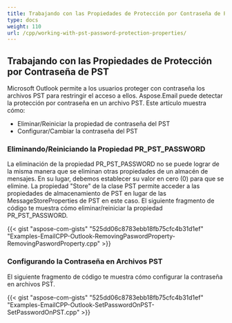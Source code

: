 ```yaml
---
title: Trabajando con las Propiedades de Protección por Contraseña de PST
type: docs
weight: 110
url: /cpp/working-with-pst-password-protection-properties/
---
```


## **Trabajando con las Propiedades de Protección por Contraseña de PST**

Microsoft Outlook permite a los usuarios proteger con contraseña los archivos PST para restringir el acceso a ellos. Aspose.Email puede detectar la protección por contraseña en un archivo PST. Este artículo muestra cómo:

-   Eliminar/Reiniciar la propiedad de contraseña del PST
-   Configurar/Cambiar la contraseña del PST

### **Eliminando/Reiniciando la Propiedad PR_PST_PASSWORD**

La eliminación de la propiedad PR_PST_PASSWORD no se puede lograr de la misma manera que se eliminan otras propiedades de un almacén de mensajes. En su lugar, debemos establecer su valor en cero (0) para que se elimine. La propiedad "Store" de la clase PST permite acceder a las propiedades de almacenamiento de PST en lugar de las MessageStoreProperties de PST en este caso. El siguiente fragmento de código te muestra cómo eliminar/reiniciar la propiedad PR_PST_PASSWORD.

{{< gist "aspose-com-gists" "525dd06c8783ebb18fb75cfc4b31d1ef" "Examples-EmailCPP-Outlook-RemovingPaswordProperty-RemovingPaswordProperty.cpp" >}}

### **Configurando la Contraseña en Archivos PST**

El siguiente fragmento de código te muestra cómo configurar la contraseña en archivos PST.

{{< gist "aspose-com-gists" "525dd06c8783ebb18fb75cfc4b31d1ef" "Examples-EmailCPP-Outlook-SetPasswordOnPST-SetPasswordOnPST.cpp" >}}

